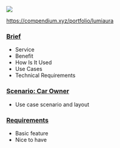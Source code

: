 ![](assets/19-02-14213348.gif)

https://compendium.xyz/portfolio/lumiaura

### [Brief](docs/Brief.md)
- Service
- Benefit
- How Is It Used
- Use Cases
- Technical Requirements

### [Scenario: Car Owner](docs/Scenarios.md)
- Use case scenario and layout

### [Requirements](docs/Requirements.md)

- Basic feature
- Nice to have 
